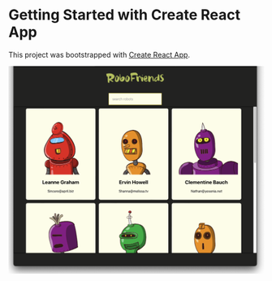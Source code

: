 # Getting Started with Create React App

This project was bootstrapped with [Create React App](https://github.com/facebook/create-react-app).

![Project Preview](./screenshot-robofriend.png)
